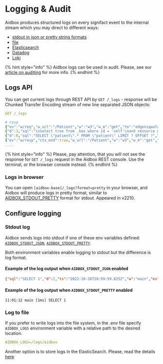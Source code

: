 # Logging & Audit

Aidbox produces structured logs on every signifact event to the internal stream which you may direct to different ways:

* [stdout in json or pretty string formats](./#stdour-log)
* [file](./#log-to-file)
* [Elasticsearch](elastic-logs-and-monitoring-integration.md)
* [Datadog](datadog-guide.md)
* [Loki](loki-integration.md)

{% hint style="info" %}
Aidbox logs can be used in audit. Please, see our [article on auditing](../../modules-1/audit/) for more info.
{% endhint %}

## Logs API

You can get current logs through REST API by `GET /_logs` - response will be Chunked Transfer Encoding stream of new line separated JSON objects:

```yaml
GET /_logs

# resp
{"ev":"w/req","w_url":"/Patient","w":"w3","w_m":"get","tn":"edgeniquola","ts":"2019-04-18T13:35:43Z","w_addr":"83.243.75.14, 35.244.249.127","ctx":"d0625fcf-f1a7-4b78-bbdf-b4ec87b6fb57","w_qs":null}
{"d":3,"sql":"\nselect true from _box where id = 'self'\nand resource @>\njsonb_build_object(\n  'participant',\n  jsonb_build_array(json_build_object('user', json_build_object('id', ?::text )))\n) ","db_prm":["github-32066"],"ts":"2019-04-18T13:35:43Z","w":"w3","ev":"db/q","tn":"edgeniquola","ctx":"d0625fcf-f1a7-4b78-bbdf-b4ec87b6fb57"}
{"d":8,"sql":"SELECT \"patient\".* FROM \"patient\" LIMIT ? OFFSET ?","db_prm":["100","0"],"ts":"2019-04-18T13:35:43Z","w":"w3","ev":"db/q","tn":"edgeniquola","ctx":"d0625fcf-f1a7-4b78-bbdf-b4ec87b6fb57"}
{"ev":"w/resp","ctx_end":true,"w_url":"/Patient","w":"w3","w_m":"get","tn":"edgeniquola","ts":"2019-04-18T13:35:43Z","d":15,"w_st":200,"ctx":"d0625fcf-f1a7-4b78-bbdf-b4ec87b6fb57"}
....
```

{% hint style="info" %}
Please, pay attention, that you will not see the response for `GET /_logs` request in the Aidbox REST console. Use the terminal, or the browser console instead.
{% endhint %}

### Logs in browser

You can open `[aidbox-base]/_logs?format=pretty` in your browser, and Aidbox will produce logs in pretty format, similar to [AIDBOX\_STDOUT\_PRETTY](./#stdout-log) format for stdout. Appeared in v2210.

## Configure logging

### Stdout log

Aidbox sends logs into stdout if one of these env variables defined: [`AIDBOX_STDOUT_JSON`](../../reference/configuration/environment-variables/optional-environment-variables.md#aidbox\_stdout\_json), [`AIDBOX_STDOUT_PRETTY`](../../reference/configuration/environment-variables/optional-environment-variables.md#aidbox\_stdout\_pretty).

Both environment variables enable logging to stdout but the difference is log format.

#### Example of the log output when `AIDBOX_STDOUT_JSON` enabled

```json
{"sql":"SELECT 1","d":2,"ts":"2022-10-26T10:59:59.825Z","w":"main","ev":"db/q"}
```

#### Example of the log output when `AIDBOX_STDOUT_PRETTY` enabled

```
11:01:12 main [1ms] SELECT 1
```

### Log to file

If you prefer to write logs into the file system, in the .env file specify `AIDBOX_LOGS` environment variable with a relative path to the desired location.

```yaml
AIDBOX_LOGS=/logs/aidbox
```

Another option is to store logs in the ElasticSearch. Please, read the details [here](https://docs.aidbox.app/app-development-guides/receive-logs-from-your-app/elastic-logs-and-monitoring-integration)
